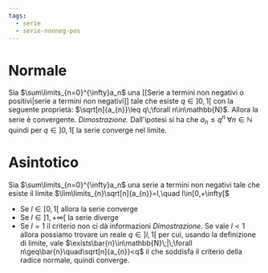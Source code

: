```yaml
---
tags:
  - serie
  - serie-nonneg-pos
---
```

# Normale
Sia $\sum\limits_{n=0}^{\infty}a_n$ una [[Serie a termini non negativi o positivi|serie a termini non negativi]] tale che esiste $q ∈ ]0, 1[$ con la seguente proprietà: $\sqrt[n]{a_{n}}\leq q\;\forall n\in\mathbb{N}$.
Allora la serie è convergente.
*Dimostrazione.* Dall'ipotesi si ha che $a_{n}\leq q^{n}\;\forall n\in\mathbb{N}$ quindi per $q\in]0,1[$ la serie converge nel limite.
# Asintotico
Sia $\sum\limits_{n=0}^{\infty}a_n$ una serie a termini non negativi tale che esiste il limite $\lim\limits_{n}\sqrt[n]{a_{n}}=l,\quad l\in[0,+\infty[$
- Se $l\in[0,1[$ allora la serie converge
- Se $l\in]1,+\infty[$ la serie diverge
- Se $l=1$ il criterio non ci dà informazioni
*Dimostrazione.* Se vale $l<1$ allora possiamo trovare un reale $q\in]l,1[$ per cui, usando la definizione di limite, vale
$\exists\bar{n}\in\mathbb{N}\;|\;\forall n\geq\bar{n}\quad\sqrt[n]{a_{n}}<q$
il che soddisfa il criterio della radice normale, quindi converge.